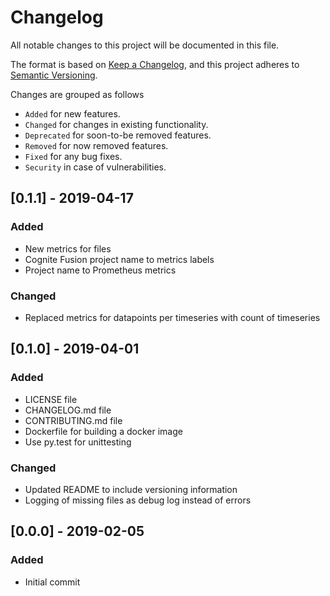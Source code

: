 # Changelog
All notable changes to this project will be documented in this file.

The format is based on [Keep a Changelog](https://keepachangelog.com/en/1.0.0/),
and this project adheres to [Semantic Versioning](https://semver.org/spec/v2.0.0.html).

Changes are grouped as follows
- `Added` for new features.
- `Changed` for changes in existing functionality.
- `Deprecated` for soon-to-be removed features.
- `Removed` for now removed features.
- `Fixed` for any bug fixes.
- `Security` in case of vulnerabilities.


## [0.1.1] - 2019-04-17
### Added
- New metrics for files
- Cognite Fusion project name to metrics labels
- Project name to Prometheus metrics

### Changed
- Replaced metrics for datapoints per timeseries with count of timeseries

## [0.1.0] - 2019-04-01
### Added
- LICENSE file
- CHANGELOG.md file
- CONTRIBUTING.md file
- Dockerfile for building a docker image
- Use py.test for unittesting

### Changed
- Updated README to include versioning information
- Logging of missing files as debug log instead of errors

## [0.0.0] - 2019-02-05
### Added
- Initial commit
